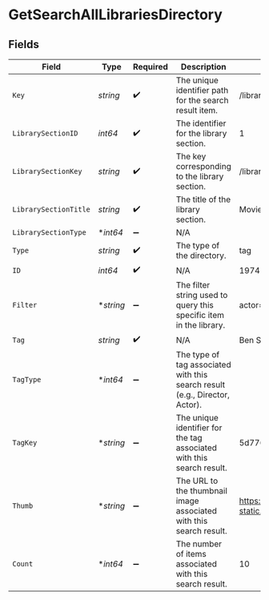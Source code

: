 # GetSearchAllLibrariesDirectory


## Fields

| Field                                                                         | Type                                                                          | Required                                                                      | Description                                                                   | Example                                                                       |
| ----------------------------------------------------------------------------- | ----------------------------------------------------------------------------- | ----------------------------------------------------------------------------- | ----------------------------------------------------------------------------- | ----------------------------------------------------------------------------- |
| `Key`                                                                         | *string*                                                                      | :heavy_check_mark:                                                            | The unique identifier path for the search result item.                        | /library/sections/3/all?actor=197429                                          |
| `LibrarySectionID`                                                            | *int64*                                                                       | :heavy_check_mark:                                                            | The identifier for the library section.                                       | 1                                                                             |
| `LibrarySectionKey`                                                           | *string*                                                                      | :heavy_check_mark:                                                            | The key corresponding to the library section.                                 | /library/sections/1                                                           |
| `LibrarySectionTitle`                                                         | *string*                                                                      | :heavy_check_mark:                                                            | The title of the library section.                                             | Movies                                                                        |
| `LibrarySectionType`                                                          | **int64*                                                                      | :heavy_minus_sign:                                                            | N/A                                                                           |                                                                               |
| `Type`                                                                        | *string*                                                                      | :heavy_check_mark:                                                            | The type of the directory.                                                    | tag                                                                           |
| `ID`                                                                          | *int64*                                                                       | :heavy_check_mark:                                                            | N/A                                                                           | 197429                                                                        |
| `Filter`                                                                      | **string*                                                                     | :heavy_minus_sign:                                                            | The filter string used to query this specific item in the library.            | actor=197429                                                                  |
| `Tag`                                                                         | *string*                                                                      | :heavy_check_mark:                                                            | N/A                                                                           | Ben Stiller                                                                   |
| `TagType`                                                                     | **int64*                                                                      | :heavy_minus_sign:                                                            | The type of tag associated with this search result (e.g., Director, Actor).   |                                                                               |
| `TagKey`                                                                      | **string*                                                                     | :heavy_minus_sign:                                                            | The unique identifier for the tag associated with this search result.         | 5d776826999c64001ec2c606                                                      |
| `Thumb`                                                                       | **string*                                                                     | :heavy_minus_sign:                                                            | The URL to the thumbnail image associated with this search result.            | https://metadata-static.plex.tv/5/people/57bd7c7d6c5c9e2881251b30e5603d3d.jpg |
| `Count`                                                                       | **int64*                                                                      | :heavy_minus_sign:                                                            | The number of items associated with this search result.                       | 10                                                                            |